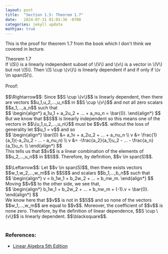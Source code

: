 ```yaml
---
layout: post
title:  "Section 1.5: Theorem 1.7"
date:   2024-07-31 01:01:36 -0700
categories: jekyll update
mathjax: true
---
```

This is the proof for theorem 1.7 from the book which I don't think we covered in lecture.
<div class="purdiv">
Theorem 1.7
</div>
<div class="purbdiv">
If \(S\) is a linearly independent subset of \(V\) and \(v\) is a vector in \(V\) but not \(S\). Then \(S \cup \{v\}\) is linearly dependent if and if only if \(v \in span(S)\).
</div>
<br>
Proof: 
<br>
<br>
$$\Rightarrow$$: Since $$S \cup \{v\}$$ is linearly dependent, then there are vectors $$u_1,u_2,...,u_n$$ in $$S \cup \{v\}$$ and not all zero scalars $$a_1,...,a_n$$ such that
<div>
	$$
	\begin{align*}
	a_1u_1 + a_2u_2 + ... + a_nu_n = \bar{0}.
	\end{align*}
	$$
</div>
But we know that $$S$$ is linearly independent so this means one of the vectors in $$\{u_1,u_2,...,u_n\}$$ must be $$v$$. without the loss of generality let $$u_1 = v$$ and so 
<div>
	$$
	\begin{align*}
	\bar{0} &= a_1v + a_2u_2 + ... + a_nu_n \\
	v &= \frac{1}{a_1}(-a_2u_2 - ... - a_nu_n) \\
	v &= -\frac{a_2}{a_1}u_2 - ... - \frac{a_n}{a_1}u_n. \\
	\end{align*}
	$$
</div>
This tells us that $$v$$ is a linear combination of the elements of $$u_2,...,u_n$$ in $$S$$. Therefore, by definition, $$v \in span(S)$$.
<br>
<br>
$$\Leftarrow$$: Let $$v \in span(S)$$, then there exists vectors $$w_1,w_2,...,w_m$$ in $$S$$ and scalars $$b_1,...,b_n$$ such that
<div>
	$$
	\begin{align*}
	v = b_1w_1 + b_2w_2 + ... + b_nw_m.
	\end{align*}
	$$
</div>
Moving $$v$$ to the other side, we see that,
<div>
	$$
	\begin{align*}
	 b_1w_1 + b_2w_2 + ... + b_nw_m + (-1).v = \bar{0}.
	\end{align*}
	$$
</div>
We know here that $$v$$ is not in $$S$$ and so none of the vectors $$w_1,...,w_m$$ are equal to $$v$$. Moreover, the coefficient of $$v$$ is none zero. Therefore, by the definition of linear dependence, $$S \cup \{v\}$$ is linearly dependent. $$\blacksquare$$. 
<br>
<br>
<!------------------------------------------------------------------------------------>
<h3>References:</h3>
<ul>
<li><a href="https://www.amazon.com/Linear-Algebra-5th-Stephen-Friedberg/dp/0134860241/ref=tmm_hrd_swatch_0?_encoding=UTF8&qid=&sr=">Linear Algebra 5th Edition</a></li>
</ul>
























